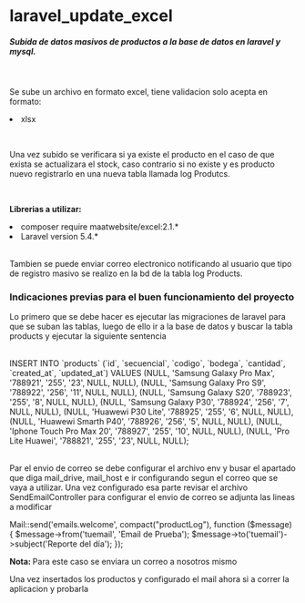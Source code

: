 <h1>laravel_update_excel</h1>

<h5>Subida de datos masivos de productos a la base de datos en laravel y mysql.</h5>
<br>
<p>Se sube un archivo en formato excel, tiene validacion solo acepta en formato:
  <li>xlsx</li>
</p> 
<br>
<p>Una vez subido se verificara si ya existe el producto en el caso de que exista se actualizara el stock, 
  caso contrario si no existe y es producto nuevo registrarlo en una nueva tabla llamada log Produtcs.</p>
  <br>
<p><b>Librerias a utilizar: </b></p>
<li>composer require maatwebsite/excel:2.1.*</li>
<li>Laravel version 5.4.*</li>
<br>
<p>Tambien se puede enviar correo electronico notificando al usuario que tipo de registro masivo se realizo 
  en la bd de la tabla log Products.</p>


<h3>Indicaciones previas para el buen funcionamiento del proyecto</h3>
 <p>Lo primero que se debe hacer es ejecutar las migraciones de laravel para que se suban las tablas, luego
 de ello ir a la base de datos y buscar la tabla products y ejecutar la siguiente sentencia</p>
 <br>
 INSERT INTO `products` (`id`, `secuencial`, `codigo`, `bodega`, `cantidad`, `created_at`, `updated_at`) VALUES (NULL, 'Samsung Galaxy Pro Max', '788921', '255', '23', NULL, NULL), (NULL, 'Samsung Galaxy Pro S9', '788922', '256', '11', NULL, NULL), (NULL, 'Samsung Galaxy S20', '788923', '255', '8', NULL, NULL), (NULL, 'Samsung Galaxy P30', '788924', '256', '7', NULL, NULL), (NULL, 'Huawewi P30 Lite', '788925', '255', '6', NULL, NULL), (NULL, 'Huawewi Smarth P40', '788926', '256', '5', NULL, NULL), (NULL, 'Iphone Touch Pro Max 20', '788927', '255', '10', NULL, NULL), (NULL, 'Pro Lite Huawei', '788821', '255', '23', NULL, NULL);
  <br><br>
  <p>Par el envio de correo se debe configurar el archivo env y busar el apartado que diga mail_drive, mail_host 
  e ir configurando segun el correo que se vaya a utilizar. Una vez configurado esa parte revisar el archivo 
  SendEmailController para configurar el envio de correo se adjunta las lineas a modificar</p>
  
  <p>Mail::send('emails.welcome', compact("productLog"), function ($message) {
                $message->from('tuemail', 'Email de Prueba');
                $message->to('tuemail')->subject('Reporte del día');
            });</p>
            <p><b>Nota: </b> Para este caso se enviara un correo a nosotros mismo</p>
  <p>Una vez insertados los productos y configurado el mail ahora si a correr la aplicacion y probarla</p>
  
 
